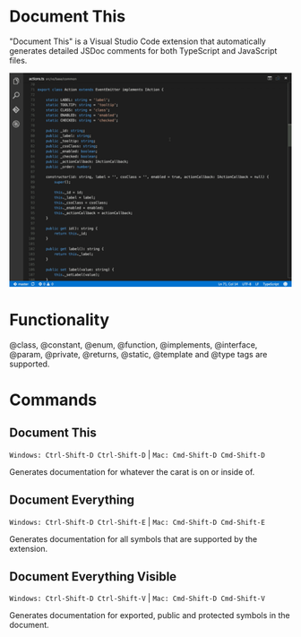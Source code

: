 # Document This
"Document This" is a Visual Studio Code extension that automatically generates detailed JSDoc comments for both TypeScript and JavaScript files.

![Demo](images/demo.gif)

# Functionality
@class, @constant, @enum, @function, @implements, @interface, @param, @private, @returns, @static, @template and @type tags are supported.

# Commands
## Document This
`Windows: Ctrl-Shift-D Ctrl-Shift-D` | `Mac: Cmd-Shift-D Cmd-Shift-D`

Generates documentation for whatever the carat is on or inside of.
## Document Everything
`Windows: Ctrl-Shift-D Ctrl-Shift-E` | `Mac: Cmd-Shift-D Cmd-Shift-E`

Generates documentation for all symbols that are supported by the extension.
## Document Everything Visible
`Windows: Ctrl-Shift-D Ctrl-Shift-V` | `Mac: Cmd-Shift-D Cmd-Shift-V`

Generates documentation for exported, public and protected symbols in the document.